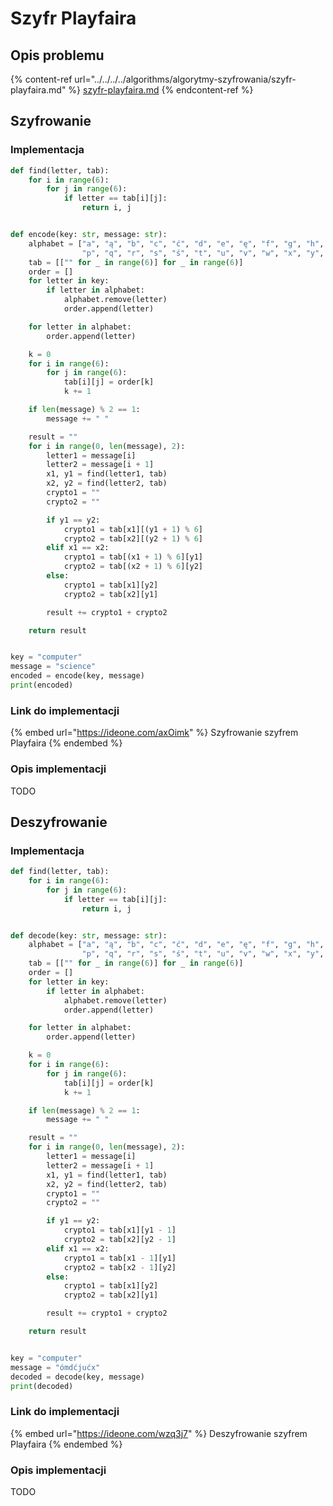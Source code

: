 # Szyfr Playfaira

## Opis problemu

{% content-ref url="../../../../algorithms/algorytmy-szyfrowania/szyfr-playfaira.md" %}
[szyfr-playfaira.md](../../../../algorithms/algorytmy-szyfrowania/szyfr-playfaira.md)
{% endcontent-ref %}

## Szyfrowanie

### Implementacja

```python
def find(letter, tab):
    for i in range(6):
        for j in range(6):
            if letter == tab[i][j]:
                return i, j


def encode(key: str, message: str):
    alphabet = ["a", "ą", "b", "c", "ć", "d", "e", "ę", "f", "g", "h", "i", "j", "k", "l", "ł", "m", "n", "ń", "o", "ó",
                "p", "q", "r", "s", "ś", "t", "u", "v", "w", "x", "y", "z", "ź", "ż", " "]
    tab = [["" for _ in range(6)] for _ in range(6)]
    order = []
    for letter in key:
        if letter in alphabet:
            alphabet.remove(letter)
            order.append(letter)

    for letter in alphabet:
        order.append(letter)

    k = 0
    for i in range(6):
        for j in range(6):
            tab[i][j] = order[k]
            k += 1

    if len(message) % 2 == 1:
        message += " "

    result = ""
    for i in range(0, len(message), 2):
        letter1 = message[i]
        letter2 = message[i + 1]
        x1, y1 = find(letter1, tab)
        x2, y2 = find(letter2, tab)
        crypto1 = ""
        crypto2 = ""

        if y1 == y2:
            crypto1 = tab[x1][(y1 + 1) % 6]
            crypto2 = tab[x2][(y2 + 1) % 6]
        elif x1 == x2:
            crypto1 = tab[(x1 + 1) % 6][y1]
            crypto2 = tab[(x2 + 1) % 6][y2]
        else:
            crypto1 = tab[x1][y2]
            crypto2 = tab[x2][y1]

        result += crypto1 + crypto2

    return result


key = "computer"
message = "science"
encoded = encode(key, message)
print(encoded)
```

### Link do implementacji

{% embed url="https://ideone.com/axOimk" %}
Szyfrowanie szyfrem Playfaira
{% endembed %}

### Opis implementacji

TODO

## Deszyfrowanie

### Implementacja

```python
def find(letter, tab):
    for i in range(6):
        for j in range(6):
            if letter == tab[i][j]:
                return i, j


def decode(key: str, message: str):
    alphabet = ["a", "ą", "b", "c", "ć", "d", "e", "ę", "f", "g", "h", "i", "j", "k", "l", "ł", "m", "n", "ń", "o", "ó",
                "p", "q", "r", "s", "ś", "t", "u", "v", "w", "x", "y", "z", "ź", "ż", " "]
    tab = [["" for _ in range(6)] for _ in range(6)]
    order = []
    for letter in key:
        if letter in alphabet:
            alphabet.remove(letter)
            order.append(letter)

    for letter in alphabet:
        order.append(letter)

    k = 0
    for i in range(6):
        for j in range(6):
            tab[i][j] = order[k]
            k += 1

    if len(message) % 2 == 1:
        message += " "

    result = ""
    for i in range(0, len(message), 2):
        letter1 = message[i]
        letter2 = message[i + 1]
        x1, y1 = find(letter1, tab)
        x2, y2 = find(letter2, tab)
        crypto1 = ""
        crypto2 = ""

        if y1 == y2:
            crypto1 = tab[x1][y1 - 1]
            crypto2 = tab[x2][y2 - 1]
        elif x1 == x2:
            crypto1 = tab[x1 - 1][y1]
            crypto2 = tab[x2 - 1][y2]
        else:
            crypto1 = tab[x1][y2]
            crypto2 = tab[x2][y1]

        result += crypto1 + crypto2

    return result


key = "computer"
message = "ómdćjućx"
decoded = decode(key, message)
print(decoded)
```

### Link do implementacji

{% embed url="https://ideone.com/wzq3j7" %}
Deszyfrowanie szyfrem Playfaira
{% endembed %}

### Opis implementacji

TODO
